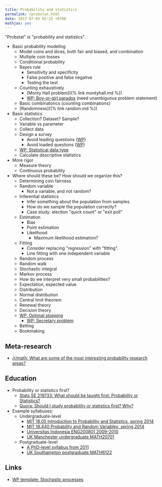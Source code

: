 ```yaml
---
title: Probability and statistics
permalink: /probstat.html
date: 2017-07-03 02:25 +0700
mathjax: yes
---
```


"Probstat" is "probability and statistics".

- Basic probability modeling
    - Model coins and dices, both fair and biased, and combination
    - Multiple coin tosses
    - Conditional probability
    - Bayes rule
        - Sensitivity and specificity
        - False positive and false negative
        - Testing the test
    - Counting exhaustively
        - [Monty Hall problem]({% link montyhall.md %})
        - [WP: Boy-or-girl paradox](https://en.wikipedia.org/wiki/Boy_or_girl_paradox) (need unambiguous problem statement)
    - Basic combinatorics (counting combinations)
    - [Randomness]({% link random.md %})
- Basic statistics
    - Collection? Dataset? Sample?
    - Variable vs parameter
    - Collect data
    - Design a survey
        - Avoid leading questions ([WP](https://en.wikipedia.org/wiki/Leading_question))
        - Avoid loaded questions ([WP](https://en.wikipedia.org/wiki/Loaded_question))
    - [WP: Statistical data type](https://en.wikipedia.org/wiki/Statistical_data_type)
    - Calculate descriptive statistics
- More rigor
    - Measure theory
    - Continuous probability
- Where should these be? How should we organize this?
    - Determining coin fairness
    - Random variable
        - Not a variable, and not random?
    - Inferential statistics
        - Infer something about the population from samples.
        - How do we sample the population correctly?
        - Case study: election "quick count" or "exit poll"
    - Estimation
        - Bias
        - Point estimation
        - Likelihood
            - Maximum likelihood estimation?
    - Fitting
        - Consider replacing "regression" with "fitting".
        - Line fitting with one independent variable
    - Random process
    - Random walk
    - Stochastic integral
    - Markov process
    - How do we interpret very small probabilities?
    - Expectation, expected value
    - Distribution
    - Normal distribution
    - Central limit theorem
    - Renewal theory
    - Decision theory
    - [WP: Optimal stopping](https://en.wikipedia.org/wiki/Optimal_stopping)
        - [WP: Secretary problem](https://en.wikipedia.org/wiki/Secretary_problem)
    - Betting
    - Bookmaking

## Meta-research

- [/r/math: What are some of the most interesting probability research areas?](https://www.reddit.com/r/math/comments/6qbyw6/proability_research_areas/)

## Education

- Probability or statistics first?
    - [Stats SE 219733: What should be taught first: Probability or Statistics?](https://stats.stackexchange.com/questions/219733/what-should-be-taught-first-probability-or-statistics)
    - [Quora: Should I study probability or statistics first? Why?](https://www.quora.com/Should-I-study-probability-or-statistics-first-Why)
- Example syllabuses:
    - Undergraduate-level
        - [MIT 18.05 Introduction to Probability and Statistics, spring 2014](https://ocw.mit.edu/courses/mathematics/18-05-introduction-to-probability-and-statistics-spring-2014/syllabus/)
        - [MIT 18.440 Probability and Random Variables, spring 2014](https://ocw.mit.edu/courses/mathematics/18-440-probability-and-random-variables-spring-2014/syllabus/)
        - [Universitas Indonesia ENG200801 2009-2010](http://www.sap.ui.ac.id/main/sap/342474/2009/2010%20-%201)
        - [UK Manchester undergraduate MATH20701](http://www.maths.manchester.ac.uk/study/undergraduate/courses/mathematics-bsc/course-unit-spec/?unitcode=MATH20701)
    - Postgraduate-level
        - [A PhD-level syllabus from 2011](https://www-old.fmi.uni-sofia.bg/sms/phdcourses/prob-stat-PhD-3.pdf)
        - [UK Southampton postgraduate MATH6122](https://www.southampton.ac.uk/courses/modules/math6122.page)

## Links

- [WP template: Stochastic processes](https://en.wikipedia.org/wiki/Template:Stochastic_processes)
